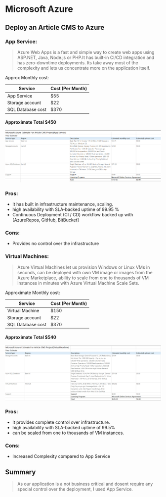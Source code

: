 # Microsoft Azure
## Deploy an Article CMS to Azure

### App Service:
>Azure Web Apps is a fast and simple way to create web apps using ASP.NET, Java, Node.js or PHP.It has built-in CI/CD integration and has zero-downtime deployments. Its take away most of the complexity and lets us concentrate more on the application itself.

Approx Monthly cost:

| Service | Cost (Per Month)|
| ------ | ------ |
| App Service | $55 |
|Storage account | $22|
|SQL Database cost | $370|
#### Approximate Total $450
![N|Solid](https://github.com/ganeshpop/UdacityCMSProject/blob/master/App%20Service%20Cost.PNG?raw=true)
### Pros:
- It has built in infrastructure maintenance, scaling.
- high availability with SLA-backed uptime of 99.95 %
- Continuous Deployment (CI / CD) workflow backed up with [AzureRepos, GitHub, BitBucket]
### Cons:
- Provides no control over the infrastructure 

### Virtual Machines:
>Azure Virtual Machines let us provision Windows or Linux VMs in seconds, can be deployed with own VM image or images from the Azure Marketplace, ability to scale from one to thousands of VM instances in minutes with Azure Virtual Machine Scale Sets.

Approximate Monthly cost:

| Service | Cost (Per Month)|
| ------ | ------ |
| Virtual Machine | $150 |
|Storage account | $22|
|SQL Database cost | $370|
#### Approximate Total $540
![N|Solid](https://github.com/ganeshpop/UdacityCMSProject/blob/master/Virtual%20Machine%20Cost.PNG?raw=true)
### Pros:
- It provides complete control over infrastructure.
- high availability with SLA-backed uptime of 99.5%
- can be scaled from one to thousands of VM instances.
### Cons:
- Increased Complexity compared to App Service

## Summary
>As our application is a not business critical and dosent require any special control over the deployment, I used App Service.
